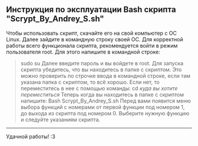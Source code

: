 Инструкция по эксплуатации Bash скрипта "Scrypt_By_Andrey_S.sh"
----------------------------------------------------------------

Чтобы использовать скрипт, скачайте его на свой компьютер с OC Linux.
Далее зайдите в командную строку своей ОС.
Для корректной работы всего функционала скрипта, рекомендуется войти в режим пользователя root.
Для этого напишите в командной строке:
>sudo su
Далее введите пароль и вы войдете в root.
Для запуска скрипта убедитесь, что вы находитесь в папке с скриптом.
Это можно проверить по строчке ввода в командной строке, если там указана папка с скриптом, то всё хорошо.
Если нет, то переместитесь в нее с помощью команды:
>cd *куда вы хотите переместиться*
Теперь когда вы находитесь в папке с скриптом напишите:
>Bash Scrypt_By_Andrey_S.sh
Перед вами появится меню выбора функций с номерами от первой функции под номером 1, до выхода из скрипта под номером 0.
Выберите нужную функцию и следуйте указаниям скрипта.
---------------------------------------------------------------

Удачной работы!
:3
